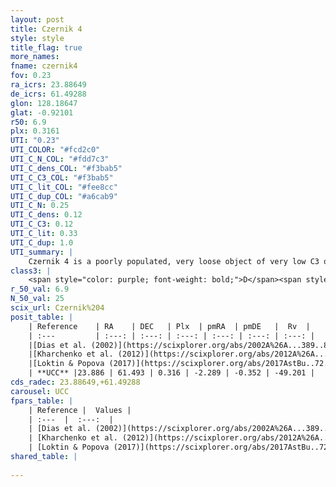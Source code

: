 ```yaml
---
layout: post
title: Czernik 4
style: style
title_flag: true
more_names: 
fname: czernik4
fov: 0.23
ra_icrs: 23.88649
de_icrs: 61.49288
glon: 128.18647
glat: -0.92101
r50: 6.9
plx: 0.3161
UTI: "0.23"
UTI_COLOR: "#fcd2c0"
UTI_C_N_COL: "#fdd7c3"
UTI_C_dens_COL: "#f3bab5"
UTI_C_C3_COL: "#f3bab5"
UTI_C_lit_COL: "#fee8cc"
UTI_C_dup_COL: "#a6cab9"
UTI_C_N: 0.25
UTI_C_dens: 0.12
UTI_C_C3: 0.12
UTI_C_lit: 0.33
UTI_C_dup: 1.0
UTI_summary: |
    Czernik 4 is a poorly populated, very loose object of very low C3 quality. It is poorly studied in the literature, with no articles listed in the last 8 years.
class3: |
    <span style="color: purple; font-weight: bold;">D</span><span style="color: red; font-weight: bold;">C</span>
r_50_val: 6.9
N_50_val: 25
scix_url: Czernik%204
posit_table: |
    | Reference    | RA    | DEC   | Plx  | pmRA  | pmDE   |  Rv  |
    | :---         | :---: | :---: | :---: | :---: | :---: | :---: |
    |[Dias et al. (2002)](https://scixplorer.org/abs/2002A%26A...389..871D) | 23.9 | 61.476 | -- | 0.13 | -3.9 | -11.4 |
    |[Kharchenko et al. (2012)](https://scixplorer.org/abs/2012A%26A...543A.156K) | 23.902 | 61.463 | -- | 1.84 | -1.84 | -- |
    |[Loktin & Popova (2017)](https://scixplorer.org/abs/2017AstBu..72..257L) | 23.895 | 61.476 | -- | 1.987 | -2.909 | -11.4 |
    | **UCC** |23.886 | 61.493 | 0.316 | -2.289 | -0.352 | -49.201 | 
cds_radec: 23.88649,+61.49288
carousel: UCC
fpars_table: |
    | Reference |  Values |
    | :---  |  :---:  |
    | [Dias et al. (2002)](https://scixplorer.org/abs/2002A%26A...389..871D) | `E(B-V)=1.06, Dist=1630.0, Age=8.0` |
    | [Kharchenko et al. (2012)](https://scixplorer.org/abs/2012A%26A...543A.156K) | `e_bv=0.999, distance=1632, log_age=7.715` |
    | [Loktin & Popova (2017)](https://scixplorer.org/abs/2017AstBu..72..257L) | `E(B-V)=0.392, Dmod=11.692, logt=8.0` |
shared_table: |
    
---
```

